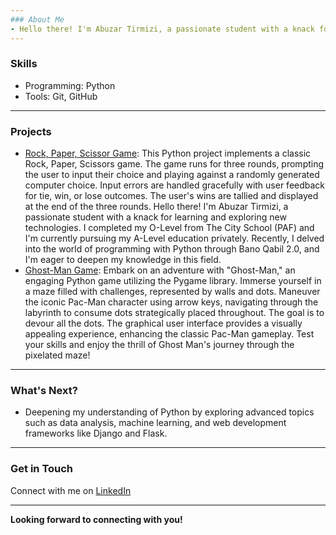 ```yaml
---
### About Me
- Hello there! I'm Abuzar Tirmizi, a passionate student with a knack for learning and exploring new technologies. I completed my O-Level from The City School (PAF) and I'm currently pursuing my A-Level education privately. Recently, I delved into the world of programming with Python through Bano Qabil 2.0, and I'm eager to deepen my knowledge in this field.
---
```

### Skills
- Programming: Python
- Tools: Git, GitHub
---
 ### Projects
- [Rock, Paper, Scissor Game](https://github.com/AbuzarTirmizi/BanoQabil2.0PythonCourse/tree/7325f63010a59cc0558abac2d348ee10e0d179aa/Project_Number_2):
This Python project implements a classic Rock, Paper, Scissors game. The game runs for three rounds, prompting the user to input their choice and playing against a randomly generated computer choice. Input errors are handled gracefully with user feedback for tie, win, or lose outcomes. The user's wins are tallied and displayed at the end of the three rounds.
Hello there! I'm Abuzar Tirmizi, a passionate student with a knack for learning and exploring new technologies. I completed my O-Level from The City School (PAF) and I'm currently pursuing my A-Level education privately. Recently, I delved into the world of programming with Python through Bano Qabil 2.0, and I'm eager to deepen my knowledge in this field.                                                                                    
- [Ghost-Man Game](https://github.com/AbuzarTirmizi/BanoQabil2.0PythonCourse/tree/7325f63010a59cc0558abac2d348ee10e0d179aa/Final%20Project):
Embark on an adventure with "Ghost-Man," an engaging Python game utilizing the Pygame library. Immerse yourself in a maze filled with challenges, represented by walls and dots. Maneuver the iconic Pac-Man character using arrow keys, navigating through the labyrinth to consume dots strategically placed throughout. The goal is to devour all the dots. The graphical user interface provides a visually appealing experience, enhancing the classic Pac-Man gameplay. Test your skills and enjoy the thrill of Ghost Man's journey through the pixelated maze!  

---
### What's Next?
- Deepening my understanding of Python by exploring advanced topics such as data analysis, machine learning, and web development frameworks like Django and Flask.
---
### Get in Touch
Connect with me on [LinkedIn](https://www.linkedin.com/in/abuzar-tirmizi-7868012a4/)


---
**Looking forward to connecting with you!**
